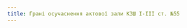 ```yaml
---
title: Грані осучаснення актової зали КЗШ І-ІІІ ст. №55
---
```


<youtube id="-2aHt0WUO6U"></youtube>
